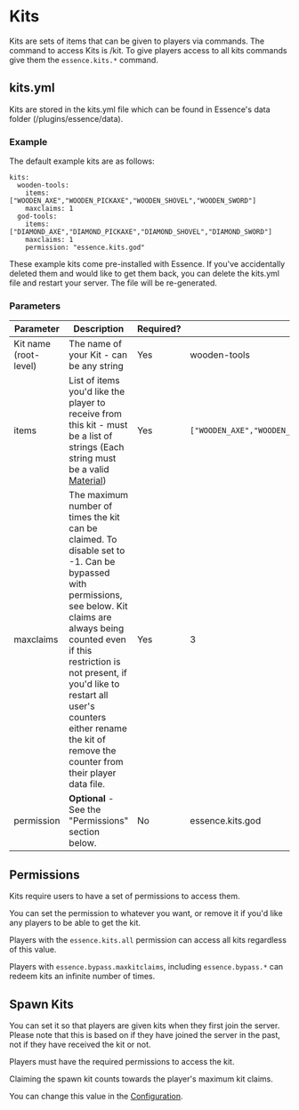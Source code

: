 # Kits

Kits are sets of items that can be given to players via commands. The command to access Kits is /kit. To give players
access to all kits commands give them the `essence.kits.*` command.

## kits.yml
Kits are stored in the kits.yml file which can be found in Essence's data folder (/plugins/essence/data).

### Example
The default example kits are as follows:
```
kits:
  wooden-tools:
    items: ["WOODEN_AXE","WOODEN_PICKAXE","WOODEN_SHOVEL","WOODEN_SWORD"]
    maxclaims: 1
  god-tools:
    items: ["DIAMOND_AXE","DIAMOND_PICKAXE","DIAMOND_SHOVEL","DIAMOND_SWORD"]
    maxclaims: 1
    permission: "essence.kits.god"
```
These example kits come pre-installed with Essence. If you've accidentally deleted them and would like to get them back, you can delete the kits.yml file and restart your server. The file will be re-generated.

### Parameters
| Parameter             | Description                                                                                                                                                                                                                                                                                                               | Required? | Example                                                          |
|-----------------------|---------------------------------------------------------------------------------------------------------------------------------------------------------------------------------------------------------------------------------------------------------------------------------------------------------------------------|-----------|------------------------------------------------------------------|
| Kit name (root-level) | The name of your Kit - can be any string                                                                                                                                                                                                                                                                                  | Yes       | wooden-tools                                                     |
| items                 | List of items you'd like the player to receive from this kit - must be a list of strings (Each string must be a valid [Material](https://hub.spigotmc.org/javadocs/bukkit/org/bukkit/Material.html))                                                                                                                      | Yes       | `["WOODEN_AXE","WOODEN_PICKAXE","WOODEN_SHOVEL","WOODEN_SWORD"]` |
| maxclaims             | The maximum number of times the kit can be claimed. To disable set to -1. Can be bypassed with permissions, see below. Kit claims are always being counted even if this restriction is not present, if you'd like to restart all user's counters either rename the kit of remove the counter from their player data file. | Yes       | 3                                                                |
| permission            | <strong>Optional</strong> - See the "Permissions" section below.                                                                                                                                                                                                                                                          | No        | essence.kits.god                                                 |

## Permissions
Kits require users to have a set of permissions to access them.

You can set the permission to whatever you want, or remove it if you'd like any players to be able to get the kit.

Players with the `essence.kits.all` permission can access all kits regardless of this value.

Players with `essence.bypass.maxkitclaims`, including `essence.bypass.*` can redeem kits an infinite number of times.

## Spawn Kits
You can set it so that players are given kits when they first join the server. Please note that this is based on if they have joined the server in the past, not if they have received the kit or not.

Players must have the required permissions to access the kit.

Claiming the spawn kit counts towards the player's maximum kit claims.

You can change this value in the [Configuration](ES-Configuration.md).
